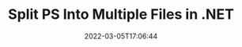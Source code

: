 ---
############################# Static ############################
layout: "auto-gen"
date: 2022-03-05T17:06:44
draft: false

############################# Head ############################
head_title: "Split PS into Multiple Files in C# .NET"
head_description: "C# .NET users to split a single PS file into several files based on page numbers, page intervals, even or odd pages using documents merger API."

############################# Header ############################
title: "Split PS Into Multiple Files in .NET"
description: "Split a single PS file into several resultant files based on page numbers, page intervals, even or odd pages using documents merger API for .NET (C#, ASP.NET, VB.NET, .NET Core) applications."
bg_image: "https://cms.admin.containerize.com/templates/aspose/App_Themes/V3/images/bg/header1.png"
bg_overlay: false
button:
    enable: true
    icon: "fas fa-arrow-down"
    label: "Download Free Trial"
    link: "https://downloads.groupdocs.com/merger/net"

############################# SubMenu ############################
submenu:
    enable: true

    left:
        img_alt: "GroupDocs.Merger for .NET"
        image: "https://cms.admin.containerize.com/templates/groupdocs/images/product-logos/90x90-noborder/groupdocs-merger-net.png"
        product: "GroupDocs.Merger"
        platform: ".NET"

    middle:
        button:

            # button loop
            - link: "https://apireference.groupdocs.com/merger/net"
              text: "API Reference"

            # button loop
            - link: "https://github.com/groupdocs-merger"
              text: "Code Examples"

            # button loop
            - link: "https://products.groupdocs.app/merger/family"
              text: "Live Demos"

            # button loop
            - link: "https://purchase.groupdocs.com/pricing/merger/net"
              text: "Pricing"

    right:
        link_download: "https://downloads.groupdocs.com/merger"
        link_learn: "https://docs.groupdocs.com/merger/net"
        link_buy: "https://purchase.groupdocs.com"

############################# About ############################
about:
    enable: true
    title: "About GroupDocs.Merger for .NET API"
    content: |
        [GroupDocs.Merger for .NET](https://products.groupdocs.com/merger/net/) offers a simple solution to safely merge, split, move, remove, extract, swap & rotate between a wide range of document formats including PDF, Microsoft Office (Word, Excel, PowerPoint, OneNote), OpenDocument, HTML and many others within .NET applications. By adding just a few lines of the code, perform several document operations such as move, remove, rotate, swap, extract or change the orientation of pages within the documents. The documents merging API also supports previewing document pages as an image to analyse the document structure, formatting and content on the page.
        
        GroupDocs.Merger APIs are well supported on all major operating systems and platforms including .NET Framework, .NET Standard, .NET Core, Mono and Xamarin.

############################# Steps ############################
steps:
    enable: true
    title_left: "Split PS File Pages in .NET"
    content_left: |
        [GroupDocs.Merger](/merger/net/) makes it easy for .NET developers to split a single PS file into multiple resultant files by implementing a few easy steps.

        *   Initialize **SplitOptions**with output files path format.
        *   Create new instance of **Merger**and pass source document path as a constructor parameter.
        *   Call **Split** and pass **SplitOptions** objecte resultant documents.
        
    title_right: "System Requirements"
    content_right: |
        GroupDocs.Merger for .NET APIs are supported on all major platforms and operating systems. Before executing the code below, please make sure that you have the following prerequisites installed on your system.

        *   Operating Systems: Microsoft Windows, Linux, MacOS
        *   Development Environments: Visual Studio, Xamarin, MonoDevelop
        *   Frameworks: .NET Framework, .NET Standard, .NET Core, Mono
        *   Download the latest version of GroupDocs.Merger for .NET from [NuGet](https://www.nuget.org/packages/GroupDocs.Merger)
        
    code: |
        ```cs
        // Split PS file using GroupDocs.Merger API
        string filePath = "input.pdf";
        string filePathOut = "output.pdf";

        // Initialise SplitOptions class with output files path format
        SplitOptions splitOptions = new SplitOptions(filePathOut, new int[] { 3, 6, 8 });

        // Instantiate Merger with input PS document
        using (Merger merger = new Merger("input.ps"))
          {
            // Call Split method and pass SplitOptions object to save resultant documents
            merger.Split(splitOptions);
            
            // Call Save method and pass desired file path to save the output document
            merger.Save("output.ps");
          }
        ```

############################# Demos ############################
demos:
    enable: true
    title: "Live Demos - Split PS File Online"
    content: |
        Split PS file right now by visiting [GroupDocs.Merger Live Demos](https://products.groupdocs.app/splitter/ps) website.
        The live demo has the following benefits
        
############################# About Formats ############################
about_formats:
    enable: true
    format:
        # format loop
        - icon: "far fa-file-PS"
          title: "About PS File Format"
          content: |
            PostScript (PS) is a general-purpose page description language used in the business of desktop and electronic publishing. The main focus of PostScript (PS) is to facilitate two-dimensional graphic design. Most languages require a distinct compilation stage before the code execution while Post Script (PS) format support a runtime straightforward interpretation.

          link: "https://docs.fileformat.com/page-description-language/ps/"

############################# More Formats ############################
more_formats:
    enable: true
    title: "Split File of Other Formats"
    content: |
        .NET documents merger & split API for file formats and images. Split some of the popular file formats as stated below.
    format: 
        # format loop
        - name: "Split CSV File Pages in .NET"
          link: "/merger/net/split/csv/"
          description: "Comma Separated Values File"

        # format loop
        - name: "Split DOC File Pages in .NET"
          link: "/merger/net/split/doc/"
          description: "Microsoft Word Document"

        # format loop
        - name: "Split DOCM File Pages in .NET"
          link: "/merger/net/split/docm/"
          description: "Microsoft Word Macro-Enabled Document"

        # format loop
        - name: "Split DOCX File Pages in .NET"
          link: "/merger/net/split/docx/"
          description: "Microsoft Word Open XML Document"

        # format loop
        - name: "Split DOT File Pages in .NET"
          link: "/merger/net/split/dot/"
          description: "Microsoft Word Document Template"

        # format loop
        - name: "Split DOTM File Pages in .NET"
          link: "/merger/net/split/dotm/"
          description: "Microsoft Word Macro-Enabled Template"

        # format loop
        - name: "Split DOTX File Pages in .NET"
          link: "/merger/net/split/dotx/"
          description: "Word Open XML Document Template"

        # format loop
        - name: "Split EPUB File Pages in .NET"
          link: "/merger/net/split/epub/"
          description: "Digital E-Book File Format"

        # format loop
        - name: "Split HTML File Pages in .NET"
          link: "/merger/net/split/html/"
          description: "Hyper Text Markup Language"

        # format loop
        - name: "Split MHT File Pages in .NET"
          link: "/merger/net/split/mht/"
          description: "MIME Encapsulation of Aggregate HTML"

        # format loop
        - name: "Split MHTML File Pages in .NET"
          link: "/merger/net/split/mhtml/"
          description: "MIME Encapsulation of Aggregate HTML"

        # format loop
        - name: "Split ODP File Pages in .NET"
          link: "/merger/net/split/odp/"
          description: "OpenDocument Presentation File Format"

        # format loop
        - name: "Split ODS File Pages in .NET"
          link: "/merger/net/split/ods/"
          description: "Open Document Spreadsheet"

        # format loop
        - name: "Split ODT File Pages in .NET"
          link: "/merger/net/split/odt/"
          description: "Open Document Text"

        # format loop
        - name: "Split OTP File Pages in .NET"
          link: "/merger/net/split/otp/"
          description: "Origin Graph Template"

        # format loop
        - name: "Split OTT File Pages in .NET"
          link: "/merger/net/split/ott/"
          description: "Open Document Template"

        # format loop
        - name: "Split PDF File Pages in .NET"
          link: "/merger/net/split/pdf/"
          description: "Portable Document"

        # format loop
        - name: "Split POTM File Pages in .NET"
          link: "/merger/net/split/potm/"
          description: "Microsoft PowerPoint Template"

        # format loop
        - name: "Split POTX File Pages in .NET"
          link: "/merger/net/split/potx/"
          description: "Microsoft PowerPoint Open XML Template"

        # format loop
        - name: "Split PPS File Pages in .NET"
          link: "/merger/net/split/pps/"
          description: "Microsoft PowerPoint Slide Show"

        # format loop
        - name: "Split PPSM File Pages in .NET"
          link: "/merger/net/split/ppsm/"
          description: "Microsoft PowerPoint Slide Show"

        # format loop
        - name: "Split PPSX File Pages in .NET"
          link: "/merger/net/split/ppsx/"
          description: "PowerPoint Open XML Slide Show"

        # format loop
        - name: "Split PPT File Pages in .NET"
          link: "/merger/net/split/ppt/"
          description: "PowerPoint Presentation"

        # format loop
        - name: "Split PPTM File Pages in .NET"
          link: "/merger/net/split/pptm/"
          description: "Microsoft PowerPoint Presentation"

        # format loop
        - name: "Split PPTX File Pages in .NET"
          link: "/merger/net/split/pptx/"
          description: "PowerPoint Open XML Presentation"

        # format loop
        - name: "Split RTF File Pages in .NET"
          link: "/merger/net/split/rtf/"
          description: "Rich Text File Format"

        # format loop
        - name: "Split TEX File Pages in .NET"
          link: "/merger/net/split/tex/"
          description: "LaTeX Source Document"

        # format loop
        - name: "Split TSV File Pages in .NET"
          link: "/merger/net/split/tsv/"
          description: "Tab Separated Values File"

        # format loop
        - name: "Split TXT File Pages in .NET"
          link: "/merger/net/split/txt/"
          description: "Plain Text File Format"

        # format loop
        - name: "Split VDX File Pages in .NET"
          link: "/merger/net/split/vdx/"
          description: "Microsoft Visio XML Drawing File Format"

        # format loop
        - name: "Split VSDM File Pages in .NET"
          link: "/merger/net/split/vsdm/"
          description: "Visio Macro-Enabled Drawing"

        # format loop
        - name: "Split VSDX File Pages in .NET"
          link: "/merger/net/split/vsdx/"
          description: "Microsoft Visio File Format"

        # format loop
        - name: "Split VSSM File Pages in .NET"
          link: "/merger/net/split/vssm/"
          description: "Microsoft Visio Macro Enabled File Format"

        # format loop
        - name: "Split VSSX File Pages in .NET"
          link: "/merger/net/split/vssx/"
          description: "Visio Stencil File Format"

        # format loop
        - name: "Split VSTM File Pages in .NET"
          link: "/merger/net/split/vstm/"
          description: "Visio Macro-Enabled Drawing Template"

        # format loop
        - name: "Split VSTX File Pages in .NET"
          link: "/merger/net/split/vstx/"
          description: "Microsoft Visio File Format"

        # format loop
        - name: "Split VSX File Pages in .NET"
          link: "/merger/net/split/vsx/"
          description: "Vector Scalar Extension"

        # format loop
        - name: "Split VTX File Pages in .NET"
          link: "/merger/net/split/vtx/"
          description: "Microsoft Visio Drawing Template"

        # format loop
        - name: "Split XLAM File Pages in .NET"
          link: "/merger/net/split/xlam/"
          description: "Microsoft Excel Macro-Enabled Add-In"

        # format loop
        - name: "Split XLS File Pages in .NET"
          link: "/merger/net/split/xls/"
          description: "Microsoft Excel Binary File Format"

        # format loop
        - name: "Split XLSB File Pages in .NET"
          link: "/merger/net/split/xlsb/"
          description: "Microsoft Excel Binary Spreadsheet File"

        # format loop
        - name: "Split XLSM File Pages in .NET"
          link: "/merger/net/split/xlsm/"
          description: "Microsoft Excel Macro-Enabled Spreadsheet"

        # format loop
        - name: "Split XLSX File Pages in .NET"
          link: "/merger/net/split/xlsx/"
          description: "Microsoft Excel Open XML Spreadsheet"

        # format loop
        - name: "Split XLT File Pages in .NET"
          link: "/merger/net/split/xlt/"
          description: "Microsoft Excel Template"

        # format loop
        - name: "Split XLTM File Pages in .NET"
          link: "/merger/net/split/xltm/"
          description: "Microsoft Excel Macro-Enabled Template"

        # format loop
        - name: "Split XLTX File Pages in .NET"
          link: "/merger/net/split/xltx/"
          description: "Microsoft Excel Open XML Template"

        # format loop
        - name: "Split XPS File Pages in .NET"
          link: "/merger/net/split/xps/"
          description: "Open XML Paper Specification"



############################# Back to top ###############################
back_to_top:
    enable: true
---